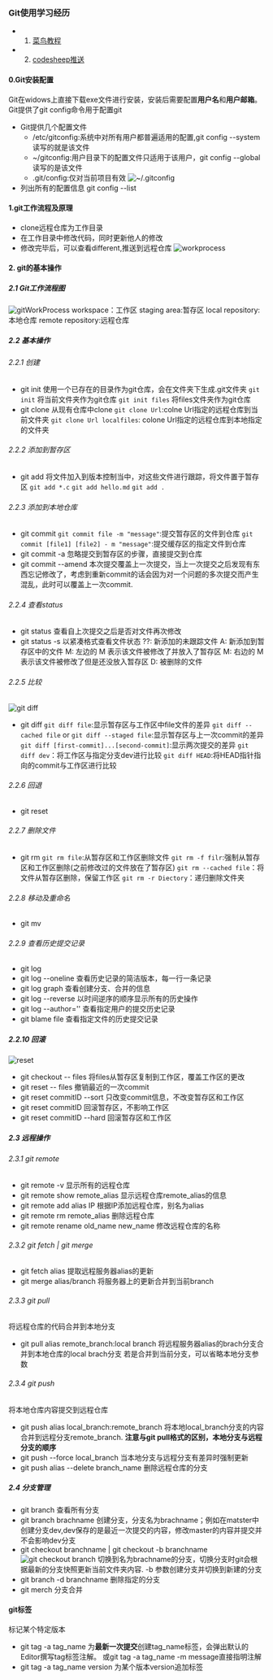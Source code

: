 ### Git使用学习经历
- 1. [菜鸟教程](https://www.runoob.com/git/git-tutorial.html)
- 2. [codesheep推送](https://mp.weixin.qq.com/s/DQVVYOWdOPuRsy3m0fg6Xg)

#### 0.Git安装配置
Git在widows上直接下载exe文件进行安装，安装后需要配置**用户名**和**用户邮箱**。Git提供了git config命令用于配置git
- Git提供几个配置文件 
    - /etc/gitconfig:系统中对所有用户都普遍适用的配置,git config --system读写的就是该文件
    - ~/gitconfig:用户目录下的配置文件只适用于该用户，git config --global读写的是该文件
    - .git/config:仅对当前项目有效
![~/.gitconfig](pic/gitconfig_global.png)
- 列出所有的配置信息
    git config --list

#### 1.git工作流程及原理
- clone远程仓库为工作目录
- 在工作目录中修改代码，同时更新他人的修改
- 修改完毕后，可以查看different,推送到远程仓库
![workprocess](pic/git工作流程.jpg)

#### 2. git的基本操作
##### 2.1 Git工作流程图
![gitWorkProcess](https://www.runoob.com/wp-content/uploads/2015/02/git-command.jpg)
workspace：工作区
staging area:暂存区
local repository:本地仓库
remote repository:远程仓库

##### 2.2 基本操作
###### 2.2.1 创建
- git init 
使用一个已存在的目录作为git仓库，会在文件夹下生成.git文件夹
`git init` 将当前文件夹作为git仓库
`git init files` 将files文件夹作为git仓库
- git clone
从现有仓库中clone
`git clone Url`:colne Url指定的远程仓库到当前文件夹
`git clone Url localfiles`: colone Url指定的远程仓库到本地指定的文件夹
###### 2.2.2 添加到暂存区
- git add
将文件加入到版本控制当中，对这些文件进行跟踪，将文件置于暂存区
`git add *.c`
`git add hello.md`
`git add .`

###### 2.2.3 添加到本地仓库
- git commit
`git commit file -m "message"`:提交暂存区的文件到仓库
`git commit [file1] [file2] - m "message"`:提交缓存区的指定文件到仓库
- git commit -a
忽略提交到暂存区的步骤，直接提交到仓库
- git commit --amend
本次提交覆盖上一次提交，当上一次提交之后发现有东西忘记修改了，考虑到重新commit的话会因为对一个问题的多次提交而产生混乱，此时可以覆盖上一次commit.
###### 2.2.4 查看status
- git status
查看自上次提交之后是否对文件再次修改
- git status -s
以紧凑格式查看文件状态
??: 新添加的未跟踪文件
A: 新添加到暂存区中的文件
M: 左边的 M 表示该文件被修改了并放入了暂存区
M: 右边的 M 表示该文件被修改了但是还没放入暂存区
D: 被删除的文件
###### 2.2.5 比较
![git diff](pic/git_diff.jpg)
- git diff
`git diff file`:显示暂存区与工作区中file文件的差异
`git diff --cached file` or `git diff --staged file`:显示暂存区与上一次commit的差异
`git diff [first-commit]...[second-commit]`:显示两次提交的差异
`git diff dev`：将工作区与指定分支dev进行比较
`git diff HEAD`:将HEAD指针指向的commit与工作区进行比较
###### 2.2.6 回退
- git reset

###### 2.2.7 删除文件
- git rm
`git rm file`:从暂存区和工作区删除文件
`git rm -f filr`:强制从暂存区和工作区删除(之前修改过的文件放在了暂存区)
`git rm --cached file`：将文件从暂存区删除，保留工作区
`git rm -r Diectory`：递归删除文件夹
###### 2.2.8 移动及重命名
- git mv

###### 2.2.9 查看历史提交记录
- git log
- git log --oneline
查看历史记录的简洁版本，每一行一条记录
- git log graph
查看创建分支、合并的信息
- git log --reverse
以时间逆序的顺序显示所有的历史操作
- git log --author=''
查看指定用户的提交历史记录
- git blame file
查看指定文件的历史提交记录
##### 2.2.10 回滚
![reset](pic/reset.jpg)
- git checkout -- files
将files从暂存区复制到工作区，覆盖工作区的更改
- git reset -- files
撤销最近的一次commit
- git reset commitID --sort
只改变commit信息，不改变暂存区和工作区
- git reset commitID 
回滚暂存区，不影响工作区
- git reset commitID --hard
回滚暂存区和工作区
##### 2.3 远程操作
###### 2.3.1 git remote
- git remote -v
显示所有的远程仓库
- git remote show remote_alias
显示远程仓库remote_alias的信息
- git remote add alias IP
根据IP添加远程仓库，别名为alias
- git remote rm remote_alias
删除远程仓库
- git remote rename old_name new_name
修改远程仓库的名称

###### 2.3.2 git fetch | git merge
- git fetch alias
提取远程服务器alias的更新
- git merge alias/branch
将服务器上的更新合并到当前branch
###### 2.3.3 git pull
将远程仓库的代码合并到本地分支
- git pull alias remote_branch:local branch
将远程服务器alias的brach分支合并到本地仓库的local brach分支
若是合并到当前分支，可以省略本地分支参数

###### 2.3.4 git push
将本地仓库内容提交到远程仓库
- git push alias local_branch:remote_branch
将本地local_branch分支的内容合并到远程分支remote_branch.
**注意与git pull格式的区别，本地分支与远程分支的顺序**
- git push --force local_branch
当本地分支与远程分支有差异时强制更新
- git push alias --delete branch_name
删除远程仓库的分支
##### 2.4 分支管理
- git branch
查看所有分支
- git branch brachname
创建分支，分支名为brachname；例如在matster中创建分支dev,dev保存的是最近一次提交的内容，修改master的内容并提交并不会影响dev分支
- git checkout branchname | git checkout -b branchname
![git checkout branch](pic/git_checkout.jpg)
切换到名为brachname的分支，切换分支时git会根据最新的分支快照更新当前文件夹内容.
-b 参数创建分支并切换到新建的分支
- git branch -d branchname
删除指定的分支
- git merch
分支合并

#### git标签
标记某个特定版本
- git tag -a tag_name
为**最新一次提交**创建tag_name标签，会弹出默认的Editor撰写tag标签注解。
或git tag -a tag_name -m message直接指明注解
- git tag -a tag_name version
为某个版本version追加标签
